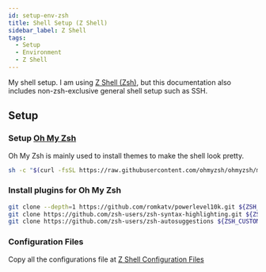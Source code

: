 ```yaml
---
id: setup-env-zsh
title: Shell Setup (Z Shell)
sidebar_label: Z Shell
tags:
  - Setup
  - Environment
  - Z Shell
---
```


My shell setup. I am using [Z Shell (Zsh)](https://zsh.sourceforge.io/), but this documentation also includes non-zsh-exclusive general shell setup such as SSH.

## Setup

### Setup [Oh My Zsh](https://ohmyz.sh/)

Oh My Zsh is mainly used to install themes to make the shell look pretty.

```bash
sh -c "$(curl -fsSL https://raw.githubusercontent.com/ohmyzsh/ohmyzsh/master/tools/install.sh)"
```

### Install plugins for Oh My Zsh

```bash
git clone --depth=1 https://github.com/romkatv/powerlevel10k.git ${ZSH_CUSTOM:-$HOME/.oh-my-zsh/custom}/themes/powerlevel10k # Powerlevel 10K
git clone https://github.com/zsh-users/zsh-syntax-highlighting.git ${ZSH_CUSTOM:-~/.oh-my-zsh/custom}/plugins/zsh-syntax-highlighting # Zsh Syntax Highlighting
git clone https://github.com/zsh-users/zsh-autosuggestions ${ZSH_CUSTOM:-~/.oh-my-zsh/custom}/plugins/zsh-autosuggestions # Zsh Auto Suggestion
```

### Configuration Files

Copy all the configurations file at [Z Shell Configuration Files](./config/zsh.md)

